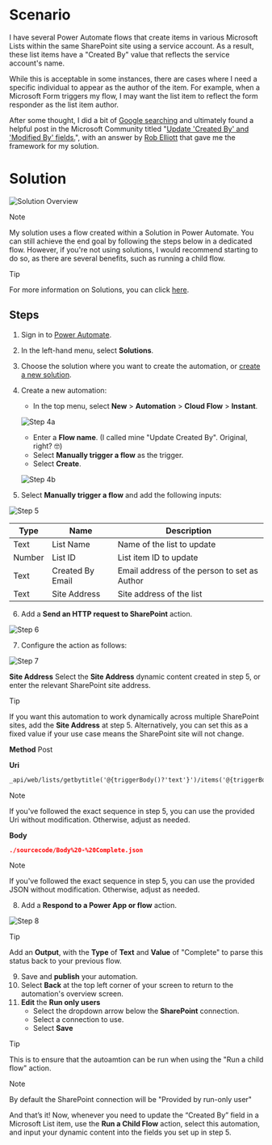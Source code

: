 # Scenario
I have several Power Automate flows that create items in various Microsoft Lists within the same SharePoint site using a service account. As a result, these list items have a "Created By" value that reflects the service account's name.

While this is acceptable in some instances, there are cases where I need a specific individual to appear as the author of the item. For example, when a Microsoft Form triggers my flow, I may want the list item to reflect the form responder as the list item author.

After some thought, I did a bit of [Google searching](https://letmegooglethat.com/?q=microsoft+list+change+created+by) and ultimately found a helpful post in the Microsoft Community titled "[Update 'Created By' and 'Modified By' fields.](https://techcommunity.microsoft.com/t5/power-apps-and-power-automate-in/update-created-by-and-modified-by-fields/m-p/3672675/highlight/true#M6072)", with an answer by [Rob Elliott](https://techcommunity.microsoft.com/t5/user/viewprofilepage/user-id/174092#profile) that gave me the framework for my solution.

# Solution

![Solution Overview](https://github.com/Glynnryan/Power-Platform/blob/main/Power%20Autoamte/Update%20Created%20By%20(Microsoft%20List)/Overview.jpg?raw=true)
> [!NOTE] 
> My solution uses a flow created within a Solution in Power Automate. You can still achieve the end goal by following the steps below in a dedicated flow. However, if you're not using solutions, I would recommend starting to do so, as there are several benefits, such as running a child flow.

> [!TIP]
> For more information on Solutions, you can click [here](https://learn.microsoft.com/en-us/power-automate/overview-solution-flows).

## Steps
1. Sign in to [Power Automate](https://make.powerautomate.com/).
2. In the left-hand menu, select **Solutions**.
3. Choose the solution where you want to create the automation, or [create a new solution](https://learn.microsoft.com/en-us/power-automate/overview-solution-flows).
4. Create a new automation:
	- In the top menu, select **New** > **Automation** > **Cloud Flow** > **Instant**.
	
	![Step 4a](https://github.com/Glynnryan/Power-Platform/blob/main/Power%20Autoamte/Update%20Created%20By%20(Microsoft%20List)/Step%204a.jpg?raw=true)
	
	- Enter a **Flow name**. (I called mine "Update Created By". Original, right? 🤓)
	- Select **Manually trigger a flow** as the trigger.
	- Select **Create**.

	![Step 4b](https://github.com/Glynnryan/Power-Platform/blob/main/Power%20Autoamte/Update%20Created%20By%20(Microsoft%20List)/Step%204b.jpg?raw=true)

5. Select **Manually trigger a flow** and add the following inputs:

![Step 5](https://github.com/Glynnryan/Power-Platform/blob/main/Power%20Autoamte/Update%20Created%20By%20(Microsoft%20List)/Step%205.jpg?raw=true)

|  Type  |       Name       |                 Description                  |
| ------ | ---------------- | -------------------------------------------- |
|  Text  |    List Name     |          Name of the list to update          |
| Number |     List ID      |            List item ID to update            |
|  Text  | Created By Email | Email address of the person to set as Author |
|  Text  |   Site Address   |            Site address of the list          |

6. Add a **Send an HTTP request to SharePoint** action.

![Step 6](https://github.com/Glynnryan/Power-Platform/blob/main/Power%20Autoamte/Update%20Created%20By%20(Microsoft%20List)/Step%206.jpg?raw=true)

7. Configure the action as follows:

![Step 7](https://github.com/Glynnryan/Power-Platform/blob/main/Power%20Autoamte/Update%20Created%20By%20(Microsoft%20List)/Step%207.jpg?raw=true)

**Site Address**
Select the **Site Address** dynamic content created in step 5, or enter the relevant SharePoint site address.
> [!TIP] 
> If you want this automation to work dynamically across multiple SharePoint sites, add the **Site Address** at step 5. Alternatively, you can set this as a fixed value if your use case means the SharePoint site will not change.

**Method**
Post

**Uri**

``` HTML
_api/web/lists/getbytitle('@{triggerBody()?'text'}')/items('@{triggerBody()?'number'}')/validateUpdateListItem
```
> [!NOTE]
> If you've followed the exact sequence in step 5, you can use the provided Uri without modification. Otherwise, adjust as needed.

**Body**

``` JSON
./sourcecode/Body%20-%20Complete.json
```
> [!NOTE]
> If you've followed the exact sequence in step 5, you can use the provided JSON without modification. Otherwise, adjust as needed.

8. Add a **Respond to a Power App or flow** action.

![Step 8](https://github.com/Glynnryan/Power-Platform/blob/main/Power%20Autoamte/Update%20Created%20By%20(Microsoft%20List)/Step%208.jpg?raw=true)
> [!TIP]
> Add an **Output**, with the **Type** of **Text** and **Value** of "Complete" to parse this status back to your previous flow.

9. Save and **publish** your automation.
10. Select **Back** at the top left corner of your screen to return to the automation's overview screen.
11. **Edit** the **Run only users**
 	- Select the dropdown arrow below the **SharePoint** connection.
  	- Select a connection to use.
   	- Select **Save**
> [!TIP]
> This is to ensure that the autoamtion can be run when using the "Run a child flow" action.

> [!NOTE]
> By default the SharePoint connection will be "Provided by run-only user"

And that’s it! Now, whenever you need to update the “Created By” field in a Microsoft List item, use the **Run a Child Flow** action, select this automation, and input your dynamic content into the fields you set up in step 5.
